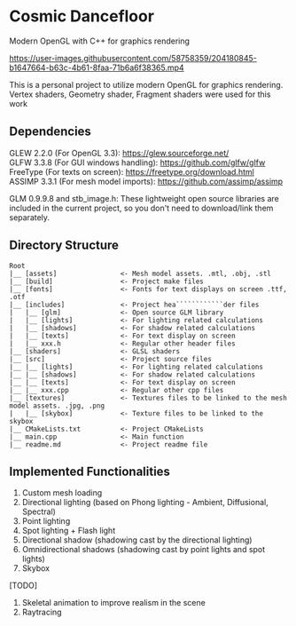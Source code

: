 
# Cosmic Dancefloor #
Modern OpenGL with C++ for graphics rendering


https://user-images.githubusercontent.com/58758359/204180845-b1647664-b63c-4b61-8faa-71b6a6f38365.mp4


This is a personal project to utilize modern OpenGL for graphics rendering.
Vertex shaders, Geometry shader, Fragment shaders were used for this work

## Dependencies ##

GLEW 2.2.0 (For OpenGL 3.3): https://glew.sourceforge.net/ <br />
GLFW 3.3.8 (For GUI windows handling): https://github.com/glfw/glfw <br />
FreeType (For texts on screen): https://freetype.org/download.html <br />
ASSIMP 3.3.1 (For mesh model imports): https://github.com/assimp/assimp



GLM 0.9.9.8 and stb_image.h: These lightweight open source libraries are included in the current project, so you don't need to download/link them separately.


## Directory Structure ##
```
Root
|__ [assets]                <- Mesh model assets. .mtl, .obj, .stl
|__ [build]                 <- Project make files
|__ [fonts]                 <- Fonts for text displays on screen .ttf, .otf
|__ [includes]              <- Project hea````````````der files
|   |__ [glm]               <- Open source GLM library
|   |__ [lights]            <- For lighting related calculations
|   |__ [shadows]           <- For shadow related calculations
|   |__ [texts]             <- For text display on screen
|   |__ xxx.h               <- Regular other header files
|__ [shaders]               <- GLSL shaders
|__ [src]                   <- Project source files
|__ |__ [lights]            <- For lighting related calculations
|__ |__ [shadows]           <- For shadow related calculations
|__ |__ [texts]             <- For text display on screen
|__ |__ xxx.cpp             <- Regular other cpp files
|__ [textures]              <- Textures files to be linked to the mesh model assets. .jpg, .png
|   |__ [skybox]            <- Texture files to be linked to the skybox
|__ CMakeLists.txt          <- Project CMakeLists
|__ main.cpp                <- Main function
|__ readme.md               <- Project readme file        
```

## Implemented Functionalities ##

1. Custom mesh loading<br />
2. Directional lighting (based on Phong lighting - Ambient, Diffusional, Spectral)<br />
3. Point lighting<br />
4. Spot lighting + Flash light<br />
5. Directional shadow (shadowing cast by the directional lighting)<br />
6. Omnidirectional shadows (shadowing cast by point lights and spot lights)<br />
7. Skybox<br />

[TODO]<br />
1. Skeletal animation to improve realism in the scene<br />
2. Raytracing<br />
